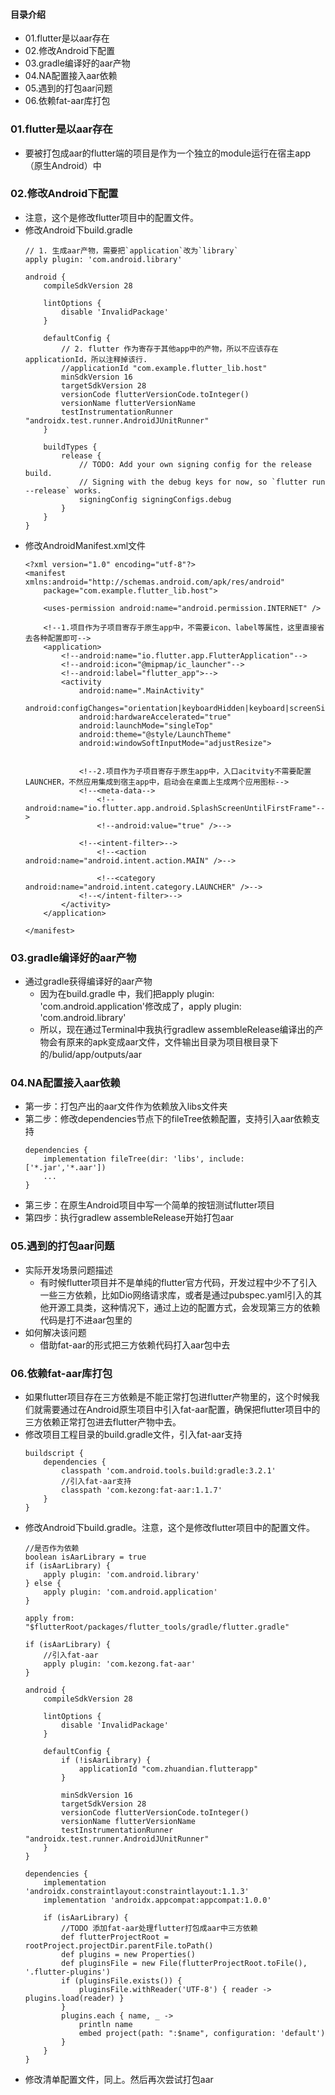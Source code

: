 #### 目录介绍
- 01.flutter是以aar存在
- 02.修改Android下配置
- 03.gradle编译好的aar产物
- 04.NA配置接入aar依赖
- 05.遇到的打包aar问题
- 06.依赖fat-aar库打包




### 01.flutter是以aar存在
- 要被打包成aar的flutter端的项目是作为一个独立的module运行在宿主app（原生Android）中



### 02.修改Android下配置
- 注意，这个是修改flutter项目中的配置文件。
- 修改Android下build.gradle
    ```
    // 1. 生成aar产物，需要把`application`改为`library`
    apply plugin: 'com.android.library'

    android {
        compileSdkVersion 28

        lintOptions {
            disable 'InvalidPackage'
        }

        defaultConfig {
            // 2. flutter 作为寄存于其他app中的产物，所以不应该存在applicationId，所以注释掉该行.
            //applicationId "com.example.flutter_lib.host"
            minSdkVersion 16
            targetSdkVersion 28
            versionCode flutterVersionCode.toInteger()
            versionName flutterVersionName
            testInstrumentationRunner "androidx.test.runner.AndroidJUnitRunner"
        }

        buildTypes {
            release {
                // TODO: Add your own signing config for the release build.
                // Signing with the debug keys for now, so `flutter run --release` works.
                signingConfig signingConfigs.debug
            }
        }
    }
    ```
- 修改AndroidManifest.xml文件
    ```
    <?xml version="1.0" encoding="utf-8"?>
    <manifest xmlns:android="http://schemas.android.com/apk/res/android"
        package="com.example.flutter_lib.host">

        <uses-permission android:name="android.permission.INTERNET" />

        <!--1.项目作为子项目寄存于原生app中，不需要icon、label等属性，这里直接省去各种配置即可-->
        <application>
            <!--android:name="io.flutter.app.FlutterApplication"-->
            <!--android:icon="@mipmap/ic_launcher"-->
            <!--android:label="flutter_app">-->
            <activity
                android:name=".MainActivity"
                android:configChanges="orientation|keyboardHidden|keyboard|screenSize|locale|layoutDirection|fontScale|screenLayout|density"
                android:hardwareAccelerated="true"
                android:launchMode="singleTop"
                android:theme="@style/LaunchTheme"
                android:windowSoftInputMode="adjustResize">


                <!--2.项目作为子项目寄存于原生app中，入口acitvity不需要配置LAUNCHER，不然应用集成到宿主app中，启动会在桌面上生成两个应用图标-->
                <!--<meta-data-->
                    <!--android:name="io.flutter.app.android.SplashScreenUntilFirstFrame"-->
                    <!--android:value="true" />-->

                <!--<intent-filter>-->
                    <!--<action android:name="android.intent.action.MAIN" />-->

                    <!--<category android:name="android.intent.category.LAUNCHER" />-->
                <!--</intent-filter>-->
            </activity>
        </application>

    </manifest>
    ```


### 03.gradle编译好的aar产物
- 通过gradle获得编译好的aar产物
    - 因为在build.gradle 中，我们把apply plugin: 'com.android.application'修改成了，apply plugin: 'com.android.library'
    - 所以，现在通过Terminal中我执行gradlew assembleRelease编译出的产物会有原来的apk变成aar文件，文件输出目录为项目根目录下的/bulid/app/outputs/aar


### 04.NA配置接入aar依赖
- 第一步：打包产出的aar文件作为依赖放入libs文件夹
- 第二步：修改dependencies节点下的fileTree依赖配置，支持引入aar依赖支持
    ```
    dependencies {
        implementation fileTree(dir: 'libs', include: ['*.jar','*.aar'])
        ...
    }
    ```
- 第三步：在原生Android项目中写一个简单的按钮测试flutter项目
- 第四步：执行gradlew assembleRelease开始打包aar


### 05.遇到的打包aar问题
- 实际开发场景问题描述
    - 有时候flutter项目并不是单纯的flutter官方代码，开发过程中少不了引入一些三方依赖，比如Dio网络请求库，或者是通过pubspec.yaml引入的其他开源工具类，这种情况下，通过上边的配置方式，会发现第三方的依赖代码是打不进aar包里的
- 如何解决该问题
    - 借助fat-aar的形式把三方依赖代码打入aar包中去


### 06.依赖fat-aar库打包
- 如果flutter项目存在三方依赖是不能正常打包进flutter产物里的，这个时候我们就需要通过在Android原生项目中引入fat-aar配置，确保把flutter项目中的三方依赖正常打包进去flutter产物中去。
- 修改项目工程目录的build.gradle文件，引入fat-aar支持
    ```
    buildscript {
        dependencies {
            classpath 'com.android.tools.build:gradle:3.2.1'
            //引入fat-aar支持
            classpath 'com.kezong:fat-aar:1.1.7'
        }
    }
    ```
- 修改Android下build.gradle。注意，这个是修改flutter项目中的配置文件。
    ```
    //是否作为依赖
    boolean isAarLibrary = true
    if (isAarLibrary) {
        apply plugin: 'com.android.library'
    } else {
        apply plugin: 'com.android.application'
    }

    apply from: "$flutterRoot/packages/flutter_tools/gradle/flutter.gradle"

    if (isAarLibrary) {
        //引入fat-aar
        apply plugin: 'com.kezong.fat-aar'
    }

    android {
        compileSdkVersion 28

        lintOptions {
            disable 'InvalidPackage'
        }

        defaultConfig {
            if (!isAarLibrary) {
                applicationId "com.zhuandian.flutterapp"
            }

            minSdkVersion 16
            targetSdkVersion 28
            versionCode flutterVersionCode.toInteger()
            versionName flutterVersionName
            testInstrumentationRunner "androidx.test.runner.AndroidJUnitRunner"
        }
    }

    dependencies {
        implementation 'androidx.constraintlayout:constraintlayout:1.1.3'
        implementation 'androidx.appcompat:appcompat:1.0.0'

        if (isAarLibrary) {
            //TODO 添加fat-aar处理flutter打包成aar中三方依赖
            def flutterProjectRoot = rootProject.projectDir.parentFile.toPath()
            def plugins = new Properties()
            def pluginsFile = new File(flutterProjectRoot.toFile(), '.flutter-plugins')
            if (pluginsFile.exists()) {
                pluginsFile.withReader('UTF-8') { reader -> plugins.load(reader) }
            }
            plugins.each { name, _ ->
                println name
                embed project(path: ":$name", configuration: 'default')
            }
        }
    }
    ```
- 修改清单配置文件，同上。然后再次尝试打包aar



